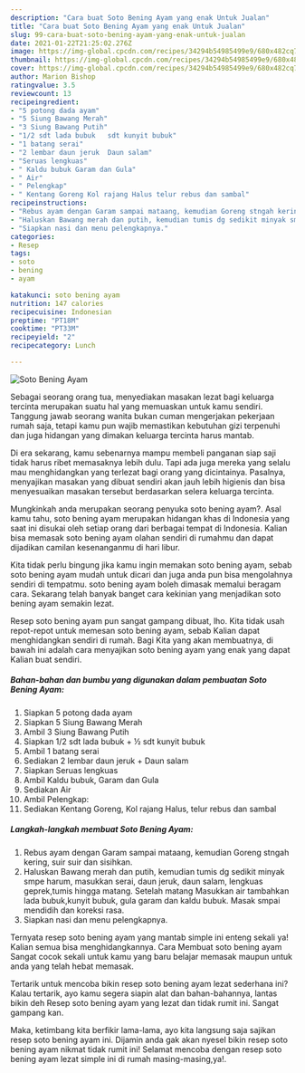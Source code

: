 ```yaml
---
description: "Cara buat Soto Bening Ayam yang enak Untuk Jualan"
title: "Cara buat Soto Bening Ayam yang enak Untuk Jualan"
slug: 99-cara-buat-soto-bening-ayam-yang-enak-untuk-jualan
date: 2021-01-22T21:25:02.276Z
image: https://img-global.cpcdn.com/recipes/34294b54985499e9/680x482cq70/soto-bening-ayam-foto-resep-utama.jpg
thumbnail: https://img-global.cpcdn.com/recipes/34294b54985499e9/680x482cq70/soto-bening-ayam-foto-resep-utama.jpg
cover: https://img-global.cpcdn.com/recipes/34294b54985499e9/680x482cq70/soto-bening-ayam-foto-resep-utama.jpg
author: Marion Bishop
ratingvalue: 3.5
reviewcount: 13
recipeingredient:
- "5 potong dada ayam"
- "5 Siung Bawang Merah"
- "3 Siung Bawang Putih"
- "1/2 sdt lada bubuk   sdt kunyit bubuk"
- "1 batang serai"
- "2 lembar daun jeruk  Daun salam"
- "Seruas lengkuas"
- " Kaldu bubuk Garam dan Gula"
- " Air"
- " Pelengkap"
- " Kentang Goreng Kol rajang Halus telur rebus dan sambal"
recipeinstructions:
- "Rebus ayam dengan Garam sampai mataang, kemudian Goreng stngah kering, suir suir dan sisihkan."
- "Haluskan Bawang merah dan putih, kemudian tumis dg sedikit minyak smpe harum, masukkan serai, daun jeruk, daun salam, lengkuas geprek,tumis hingga matang. Setelah matang Masukkan air tambahkan lada bubuk,kunyit bubuk, gula garam dan kaldu bubuk. Masak smpai mendidih dan koreksi rasa."
- "Siapkan nasi dan menu pelengkapnya."
categories:
- Resep
tags:
- soto
- bening
- ayam

katakunci: soto bening ayam 
nutrition: 147 calories
recipecuisine: Indonesian
preptime: "PT18M"
cooktime: "PT33M"
recipeyield: "2"
recipecategory: Lunch

---
```



![Soto Bening Ayam](https://img-global.cpcdn.com/recipes/34294b54985499e9/680x482cq70/soto-bening-ayam-foto-resep-utama.jpg)

Sebagai seorang orang tua, menyediakan masakan lezat bagi keluarga tercinta merupakan suatu hal yang memuaskan untuk kamu sendiri. Tanggung jawab seorang  wanita bukan cuman mengerjakan pekerjaan rumah saja, tetapi kamu pun wajib memastikan kebutuhan gizi terpenuhi dan juga hidangan yang dimakan keluarga tercinta harus mantab.

Di era  sekarang, kamu sebenarnya mampu membeli panganan siap saji tidak harus ribet memasaknya lebih dulu. Tapi ada juga mereka yang selalu mau menghidangkan yang terlezat bagi orang yang dicintainya. Pasalnya, menyajikan masakan yang dibuat sendiri akan jauh lebih higienis dan bisa menyesuaikan masakan tersebut berdasarkan selera keluarga tercinta. 



Mungkinkah anda merupakan seorang penyuka soto bening ayam?. Asal kamu tahu, soto bening ayam merupakan hidangan khas di Indonesia yang saat ini disukai oleh setiap orang dari berbagai tempat di Indonesia. Kalian bisa memasak soto bening ayam olahan sendiri di rumahmu dan dapat dijadikan camilan kesenanganmu di hari libur.

Kita tidak perlu bingung jika kamu ingin memakan soto bening ayam, sebab soto bening ayam mudah untuk dicari dan juga anda pun bisa mengolahnya sendiri di tempatmu. soto bening ayam boleh dimasak memalui beragam cara. Sekarang telah banyak banget cara kekinian yang menjadikan soto bening ayam semakin lezat.

Resep soto bening ayam pun sangat gampang dibuat, lho. Kita tidak usah repot-repot untuk memesan soto bening ayam, sebab Kalian dapat menghidangkan sendiri di rumah. Bagi Kita yang akan membuatnya, di bawah ini adalah cara menyajikan soto bening ayam yang enak yang dapat Kalian buat sendiri.

<!--inarticleads1-->

##### Bahan-bahan dan bumbu yang digunakan dalam pembuatan Soto Bening Ayam:

1. Siapkan 5 potong dada ayam
1. Siapkan 5 Siung Bawang Merah
1. Ambil 3 Siung Bawang Putih
1. Siapkan 1/2 sdt lada bubuk + ½ sdt kunyit bubuk
1. Ambil 1 batang serai
1. Sediakan 2 lembar daun jeruk + Daun salam
1. Siapkan Seruas lengkuas
1. Ambil  Kaldu bubuk, Garam dan Gula
1. Sediakan  Air
1. Ambil  Pelengkap:
1. Sediakan  Kentang Goreng, Kol rajang Halus, telur rebus dan sambal




<!--inarticleads2-->

##### Langkah-langkah membuat Soto Bening Ayam:

1. Rebus ayam dengan Garam sampai mataang, kemudian Goreng stngah kering, suir suir dan sisihkan.
1. Haluskan Bawang merah dan putih, kemudian tumis dg sedikit minyak smpe harum, masukkan serai, daun jeruk, daun salam, lengkuas geprek,tumis hingga matang. Setelah matang Masukkan air tambahkan lada bubuk,kunyit bubuk, gula garam dan kaldu bubuk. Masak smpai mendidih dan koreksi rasa.
1. Siapkan nasi dan menu pelengkapnya.




Ternyata resep soto bening ayam yang mantab simple ini enteng sekali ya! Kalian semua bisa menghidangkannya. Cara Membuat soto bening ayam Sangat cocok sekali untuk kamu yang baru belajar memasak maupun untuk anda yang telah hebat memasak.

Tertarik untuk mencoba bikin resep soto bening ayam lezat sederhana ini? Kalau tertarik, ayo kamu segera siapin alat dan bahan-bahannya, lantas bikin deh Resep soto bening ayam yang lezat dan tidak rumit ini. Sangat gampang kan. 

Maka, ketimbang kita berfikir lama-lama, ayo kita langsung saja sajikan resep soto bening ayam ini. Dijamin anda gak akan nyesel bikin resep soto bening ayam nikmat tidak rumit ini! Selamat mencoba dengan resep soto bening ayam lezat simple ini di rumah masing-masing,ya!.

